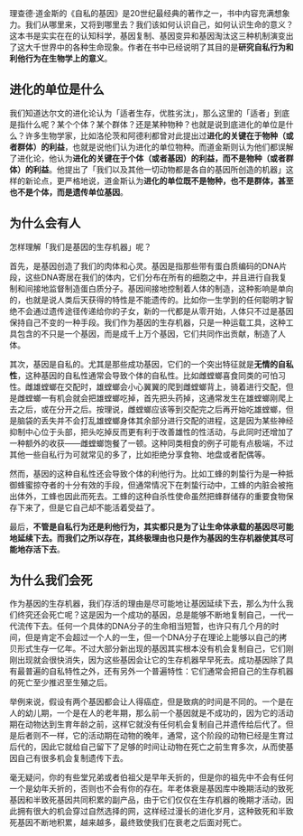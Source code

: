 理查德·道金斯的《自私的基因》是20世纪最经典的著作之一，书中内容充满想象力。我们从哪里来，又将到哪里去？我们该如何认识自己，如何认识生命的意义？这本书是实实在在的认知科学，基因复制、基因变异和基因淘汰这三种机制演变出了这大千世界中的各种生命现象。作者在书中已经说明了其目的是**研究自私行为和利他行为在生物学上的意义**。

## 进化的单位是什么
我们知道达尔文的进化论认为「适者生存，优胜劣汰」，那么这里的「适者」到底是指什么呢？某个个体？某个群体？还是某种物种？也就是说到底进化的单位是什么？许多生物学家，比如洛伦茨和阿德利都曾对此提出过**进化的关键在于物种（或者群体）的利益**，也就是说他们认为进化的单位物种。而道金斯则认为他们都误解了进化论，他认为**进化的关键在于个体（或者基因）的利益，而不是物种（或者群体）的利益**。他提出了「我们以及其他一切动物都是各自的基因所创造的机器」这样的新论点，更严格地说，道金斯认为**进化的单位既不是物种，也不是群体，甚至也不是个体，而是遗传单位基因**。

## 为什么会有人
怎样理解「我们是基因的生存机器」呢？

首先，是基因创造了我们的肉体和心灵。基因是指那些带有蛋白质编码的DNA片段，这些DNA寄居在我们的体内，它们分布在所有的细胞之中，并且进行自我复制和间接地监督制造蛋白质分子。基因间接地控制着人体的制造，这种影响是单向的，也就是说人类后天获得的特性是不能遗传的。比如你一生学到的任何聪明才智绝不会通过遗传途径传递给你的子女，新的一代都是从零开始，人体只不过是基因保持自己不变的一种手段。我们作为基因的生存机器，只是一种运载工具，这种工具包含的不只是一个基因，而是成千上万个基因，它们共同作出贡献，制造了人体。

其次，基因是自私的。尤其是那些成功基因，它们的一个突出特征就是**无情的自私性**，这种基因的自私性通常会导致个体的自私性。比如雌螳螂喜食同类的可怕习性。雌雄螳螂在交配时，雄螳螂会小心翼翼的爬到雌螳螂背上，骑着进行交配，但是雌螳螂一有机会就会把雄螳螂吃掉，首先把头药掉，这通常发生在雄螳螂刚爬上去之后，或在分开之后。按理说，雌螳螂应该等到交配完之后再开始吃雄螳螂，但是脑袋的丢失并不会打乱雄螳螂身体其余部分进行交配的进程，这是因为某些神经抑制中心位于头部，把头吃掉反而更有利于改善雄性的性活动，与此同时还增加了一种额外的收获——雌螳螂饱餐了一顿。这种同类相食的例子可能有点极端，不过其他一些自私行为可就常见的多了，比如拒绝分享食物、地盘或者配偶等。

然而，基因的这种自私性还会导致个体的利他行为。比如工蜂的刺蛰行为是一种抵御蜂蜜掠夺者的十分有效的手段，但通常情况下在刺蛰行动中，工蜂的内脏会被拖出体外，工蜂也因此而死去。工蜂的这种自杀性使命虽然把蜂群储存的重要食物保存下来了，但是它自己却不能活着受益了。

最后，**不管是自私行为还是利他行为，其实都只是为了让生命体承载的基因尽可能地延续下去。而我们之所以存在，其终极理由也只是作为基因的生存机器使其尽可能地存活下去**。

## 为什么我们会死
作为基因的生存机器，我们存活的理由是尽可能地让基因延续下去，那么为什么我们终究还会死亡呢？这是因为一个成功的基因，总是能够不断地复制自己，一代一代流传下去。任何一个具体的DNA分子的生命相当短暂，也许只有几个月的时间，但是肯定不会超过一个人的一生，但一个DNA分子在理论上能够以自己的拷贝形式生存一亿年。不过大部分新出现的基因其实根本没有机会复制自己，它们刚刚出现就会很快消失，因为这些基因会让它的生存机器早早死去。成功基因除了具有最普遍的自私特性之外，还有另外一个普遍特性：它们通常会把自己的生存机器的死亡至少推迟至生殖之后。

举例来说，假设有两个基因都会让人得癌症，但是致病的时间是不同的。一个是在人的幼儿期，一个是在人的老年期，那么前一个基因就是不成功的，因为它的活动期在动物达到生育年龄之前，这样它就没有任何机会复制自己并遗传给后代了。但是后者则不一样，它的活动期在动物的晚年，通常，这个阶段的动物已经是生育过后代的，因此它就给自己留下了足够的时间让动物在死亡之前生育多次，从而使基因自己有很多机会复制遗传下去。

毫无疑问，你的有些堂兄弟或者伯祖父是早年夭折的，但是你的祖先中不会有任何一个是幼年夭折的，否则也不会有你的存在。年老体衰是基因库中晚期活动的致死基因和半致死基因共同积累的副产品，由于它们仅仅在生存机器的晚期才活动，因此拥有很大的机会穿过自然选择的网，这样经过漫长的进化岁月，这种致死和半致死基因不断地积累，越来越多，最终致使我们在衰老之后面对死亡。